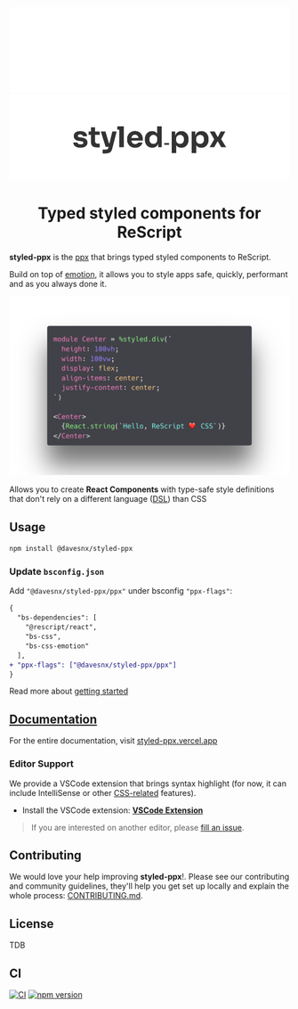 ![styled-ppx-header-light](./.github/header-dark.png#gh-dark-mode-only)![styled-ppx-header-dark](./.github/header-light.png#gh-light-mode-only)

<h1 align="center">
  Typed styled components for ReScript
</h1>

**styled-ppx** is the [ppx](https://dev.realworldocaml.org/ppx.html) that brings typed styled components to ReScript.

Build on top of [emotion](https://emotion.sh), it allows you to style apps safe, quickly, performant and as you always done it.

<a href="https://styled-ppx.vercel.app">
  <p align="center">
    <img alt="styled-ppx" src="./.github/demo.png" />
  </p>
</a>

Allows you to create **React Components** with type-safe style definitions that don't rely on a different language ([DSL](https://en.wikipedia.org/wiki/Domain-specific_language)) than CSS

## Usage

```bash
npm install @davesnx/styled-ppx
```

### Update `bsconfig.json`

Add `"@davesnx/styled-ppx/ppx"` under bsconfig `"ppx-flags"`:

```diff
{
  "bs-dependencies": [
    "@rescript/react",
    "bs-css",
    "bs-css-emotion"
  ],
+ "ppx-flags": ["@davesnx/styled-ppx/ppx"]
}
```

Read more about [getting started](https://styled-ppx.vercel.app/getting-started)

## [Documentation](https://styled-ppx.vercel.app)

For the entire documentation, visit [styled-ppx.vercel.app](https://styled-ppx.vercel.app)

### Editor Support

We provide a VSCode extension that brings syntax highlight (for now, it can include IntelliSense or other [CSS-related](https://code.visualstudio.com/docs/languages/css) features).

- Install the VSCode extension: **[VSCode Extension](https://marketplace.visualstudio.com/items?itemName=davesnx.vscode-styled-ppx)**

> If you are interested on another editor, please [fill an issue](https://github.com/davesnx/styled-ppx/issues/new).

## Contributing

We would love your help improving **styled-ppx**!. Please see our contributing and community guidelines, they'll help you get set up locally and explain the whole process: [CONTRIBUTING.md](./CONTRIBUTING.md).

## License

TDB

## CI

<a href="https://github.com/davesnx/styled-ppx/actions"><img alt="CI" src="https://github.com/davesnx/styled-ppx/workflows/CI/badge.svg"></a> <a href="https://badge.fury.io/js/%40davesnx%2Fstyled-ppx"><img src="https://badge.fury.io/js/%40davesnx%2Fstyled-ppx.svg" alt="npm version"></a>
